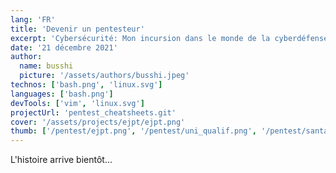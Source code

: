 ```yaml
---
lang: 'FR'
title: 'Devenir un pentesteur'
excerpt: 'Cybersécurité: Mon incursion dans le monde de la cyberdéfense'
date: '21 décembre 2021'
author:
  name: busshi
  picture: '/assets/authors/busshi.jpeg'
technos: ['bash.png', 'linux.svg']
languages: ['bash.png']
devTools: ['vim', 'linux.svg']
projectUrl: 'pentest_cheatsheets.git'
cover: '/assets/projects/ejpt/ejpt.png'
thumb: ['/pentest/ejpt.png', '/pentest/uni_qualif.png', '/pentest/santa.png']
---
```


L'histoire arrive bientôt...